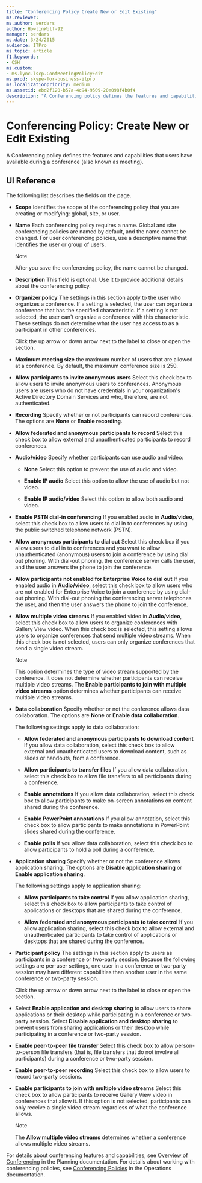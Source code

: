 ```yaml
---
title: "Conferencing Policy Create New or Edit Existing"
ms.reviewer: 
ms.author: serdars
author: HowlinWolf-92
manager: serdars
ms.date: 3/24/2015
audience: ITPro
ms.topic: article
f1.keywords:
- CSH
ms.custom:
- ms.lync.lscp.ConfMeetingPolicyEdit
ms.prod: skype-for-business-itpro
ms.localizationpriority: medium
ms.assetid: ebd2f120-b57a-4c94-9509-20e098f4b0f4
description: "A Conferencing policy defines the features and capabilities that users have available during a conference (also known as meeting)."
---
```


# Conferencing Policy: Create New or Edit Existing

A Conferencing policy defines the features and capabilities that users have available during a conference (also known as meeting).

## UI Reference

The following list describes the fields on the page.

- **Scope** Identifies the scope of the conferencing policy that you are creating or modifying: global, site, or user.

- **Name** Each conferencing policy requires a name. Global and site conferencing policies are named by default, and the name cannot be changed. For user conferencing policies, use a descriptive name that identifies the user or group of users.

    > [!NOTE]
    > After you save the conferencing policy, the name cannot be changed.

- **Description** This field is optional. Use it to provide additional details about the conferencing policy.

- **Organizer policy** The settings in this section apply to the user who organizes a conference. If a setting is selected, the user can organize a conference that has the specified characteristic. If a setting is not selected, the user can't organize a conference with this characteristic. These settings do not determine what the user has access to as a participant in other conferences.

    Click the up arrow or down arrow next to the label to close or open the section.

- **Maximum meeting size** the maximum number of users that are allowed at a conference. By default, the maximum conference size is 250.

- **Allow participants to invite anonymous users** Select this check box to allow users to invite anonymous users to conferences. Anonymous users are users who do not have credentials in your organization's Active Directory Domain Services and who, therefore, are not authenticated.

- **Recording** Specify whether or not participants can record conferences. The options are **None** or **Enable recording**.

- **Allow federated and anonymous participants to record** Select this check box to allow external and unauthenticated participants to record conferences.

- **Audio/video** Specify whether participants can use audio and video:

  - **None** Select this option to prevent the use of audio and video.

  - **Enable IP audio** Select this option to allow the use of audio but not video.

  - **Enable IP audio/video** Select this option to allow both audio and video.

- **Enable PSTN dial-in conferencing** If you enabled audio in **Audio/video**, select this check box to allow users to dial in to conferences by using the public switched telephone network (PSTN).

- **Allow anonymous participants to dial out** Select this check box if you allow users to dial in to conferences and you want to allow unauthenticated (anonymous) users to join a conference by using dial out phoning. With dial-out phoning, the conference server calls the user, and the user answers the phone to join the conference.

- **Allow participants not enabled for Enterprise Voice to dial out** If you enabled audio in **Audio/video**, select this check box to allow users who are not enabled for Enterprise Voice to join a conference by using dial-out phoning. With dial-out phoning the conferencing server telephones the user, and then the user answers the phone to join the conference.

- **Allow multiple video streams** If you enabled video in **Audio/video**, select this check box to allow users to organize conferences with Gallery View video. When this check box is selected, this setting allows users to organize conferences that send multiple video streams. When this check box is not selected, users can only organize conferences that send a single video stream.

    > [!NOTE]
    > This option determines the type of video stream supported by the conference. It does not determine whether participants can receive multiple video streams. The **Enable participants to join with multiple video streams** option determines whether participants can receive multiple video streams.

- **Data collaboration** Specify whether or not the conference allows data collaboration. The options are **None** or **Enable data collaboration**.

    The following settings apply to data collaboration:

  - **Allow federated and anonymous participants to download content** If you allow data collaboration, select this check box to allow external and unauthenticated users to download content, such as slides or handouts, from a conference.

  - **Allow participants to transfer files** If you allow data collaboration, select this check box to allow file transfers to all participants during a conference.

  - **Enable annotations** If you allow data collaboration, select this check box to allow participants to make on-screen annotations on content shared during the conference.

  - **Enable PowerPoint annotations** If you allow annotation, select this check box to allow participants to make annotations in PowerPoint slides shared during the conference.

  - **Enable polls** If you allow data collaboration, select this check box to allow participants to hold a poll during a conference.

- **Application sharing** Specify whether or not the conference allows application sharing. The options are **Disable application sharing** or **Enable application sharing**.

    The following settings apply to application sharing:

  - **Allow participants to take control** If you allow application sharing, select this check box to allow participants to take control of applications or desktops that are shared during the conference.

  - **Allow federated and anonymous participants to take control** If you allow application sharing, select this check box to allow external and unauthenticated participants to take control of applications or desktops that are shared during the conference.

- **Participant policy** The settings in this section apply to users as participants in a conference or two-party session. Because the following settings are per-user settings, one user in a conference or two-party session may have different capabilities than another user in the same conference or two-party session.

    Click the up arrow or down arrow next to the label to close or open the section.

- Select **Enable application and desktop sharing** to allow users to share applications or their desktop while participating in a conference or two-party session. Select **Disable application and desktop sharing** to prevent users from sharing applications or their desktop while participating in a conference or two-party session.

- **Enable peer-to-peer file transfer** Select this check box to allow person-to-person file transfers (that is, file transfers that do not involve all participants) during a conference or two-party session.

- **Enable peer-to-peer recording** Select this check box to allow users to record two-party sessions.

- **Enable participants to join with multiple video streams** Select this check box to allow participants to receive Gallery View video in conferences that allow it. If this option is not selected, participants can only receive a single video stream regardless of what the conference allows.

    > [!NOTE]
    > The **Allow multiple video streams** determines whether a conference allows multiple video streams.

For details about conferencing features and capabilities, see [Overview of Conferencing](/previous-versions/office/lync-server-2013/lync-server-2013-overview-of-conferencing) in the Planning documentation. For details about working with conferencing policies, see [Conferencing Policies](/previous-versions/office/lync-server-2013/lync-server-2013-conferencing-policies) in the Operations documentation.